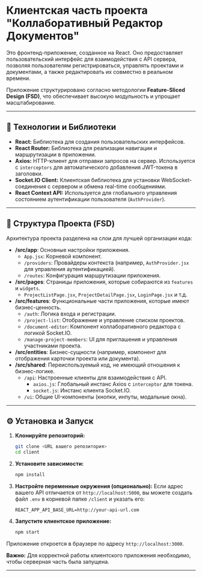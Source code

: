 # Клиентская часть проекта "Коллаборативный Редактор Документов"

Это фронтенд-приложение, созданное на React. Оно предоставляет пользовательский интерфейс для взаимодействия с API сервера, позволяя пользователям регистрироваться, управлять проектами и документами, а также редактировать их совместно в реальном времени.

Приложение структурировано согласно методологии **Feature-Sliced Design (FSD)**, что обеспечивает высокую модульность и упрощает масштабирование.

---

## 🚀 Технологии и Библиотеки

-   **React:** Библиотека для создания пользовательских интерфейсов.
-   **React Router:** Библиотека для реализации навигации и маршрутизации в приложении.
-   **Axios:** HTTP-клиент для отправки запросов на сервер. Используется с `interceptors` для автоматического добавления JWT-токена в заголовки.
-   **Socket.IO Client:** Клиентская библиотека для установки WebSocket-соединения с сервером и обмена real-time сообщениями.
-   **React Context API:** Используется для глобального управления состоянием аутентификации пользователя (`AuthProvider`).

---

## 📂 Структура Проекта (FSD)

Архитектура проекта разделена на слои для лучшей организации кода:

-   **/src/app**: Основные настройки приложения.
    -   `App.jsx`: Корневой компонент.
    -   `/providers`: Провайдеры контекста (например, `AuthProvider.jsx` для управления аутентификацией).
    -   `/routes`: Конфигурация маршрутизации приложения.
-   **/src/pages**: Страницы приложения, которые собираются из `features` и `widgets`.
    -   `ProjectListPage.jsx`, `ProjectDetailPage.jsx`, `LoginPage.jsx` и т.д.
-   **/src/features**: Функциональные части приложения, которые имеют бизнес-ценность.
    -   `/auth`: Логика входа и регистрации.
    -   `/project-list`: Отображение и управление списком проектов.
    -   `/document-editor`: Компонент коллаборативного редактора с логикой Socket.IO.
    -   `/manage-project-members`: UI для приглашения и управления участниками проекта.
-   **/src/entities**: Бизнес-сущности (например, компонент для отображения карточки проекта или документа).
-   **/src/shared**: Переиспользуемый код, не имеющий отношения к бизнес-логике.
    -   `/api`: Настроенные клиенты для взаимодействия с API.
        -   `axios.js`: Глобальный инстанс Axios с `interceptor` для токена.
        -   `socket.js`: Инстанс клиента Socket.IO.
    -   `/ui`: Общие UI-компоненты (кнопки, инпуты, модальные окна).

---

## ⚙️ Установка и Запуск

1.  **Клонируйте репозиторий:**

    ```bash
    git clone <URL вашего репозитория>
    cd client
    ```

2.  **Установите зависимости:**

    ```bash
    npm install
    ```

3.  **Настройте переменные окружения (опционально):**
    Если адрес вашего API отличается от `http://localhost:5000`, вы можете создать файл `.env` в корневой папке `/client` и указать его:

    ```env
    REACT_APP_API_BASE_URL=http://your-api-url.com
    ```

4.  **Запустите клиентское приложение:**
    ```bash
    npm start
    ```

Приложение откроется в браузере по адресу `http://localhost:3000`.

**Важно:** Для корректной работы клиентского приложения необходимо, чтобы серверная часть была запущена.

---

